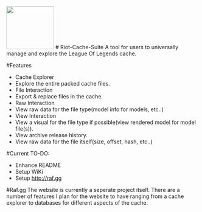 <img src="http://raf.gg/images//logo.png" width="125" height="113">
# Riot-Cache-Suite
A tool for users to universally manage and explore the League Of Legends cache.

#Features
* Cache Explorer
 * Explore the entire packed cache files.
* File Interaction
 * Export & replace files in the cache.
 * Raw Interaction
  * View raw data for the file type(model info for models, etc..)
 * View Interaction
  * View a visual for the file type if possible(view rendered model for model file(s)).
 * View archive release history.
 * View raw data for the file itself(size, offset, hash, etc..)

#Current TO-DO:
* Enhance README
* Setup WiKi
* Setup http://raf.gg

#Raf.gg
The website is currently a seperate project itself. There are a number of features I plan for the website to have ranging from a cache explorer to databases for different aspects of the cache. 
